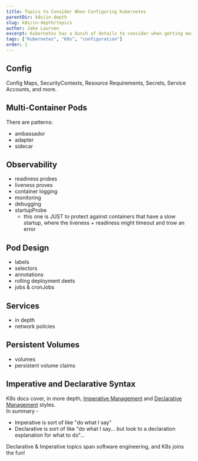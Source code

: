 ```yaml
---
title: Topics to Consider When Configuring Kubernetes
parentDir: k8s/in-depth
slug: k8s/in-depth/topics
author: Jake Laursen
excerpt: Kubernetes has a bunch of details to consider when getting more in-depth than creating and getting objects
tags: ["Kubernetes", "K8s", "configuration"]
order: 1
---
```


## Config
Config Maps, SecurityContexts, Resource Requirements, Secrets, Service Accounts, and more. 

## Multi-Container Pods
There are patterns:
- ambassador
- adapter
- sidecar

## Observability
- readiness probes
- liveness proves
- container logging
- monitoring
- debugging
- startupProbe
  - this one is JUST to protect against containers that have a slow startup, where the liveness + readiness might timeout and trow an error

## Pod Design
- labels
- selectors
- annotations
- rolling deployment deets
- jobs & cronJobs

## Services
- in depth
- network policies

## Persistent Volumes 
- volumes
- persistent volume claims

## Imperative and Declarative Syntax
K8s docs cover, in more depth, [Imperative Management](https://kubernetes.io/docs/tasks/manage-kubernetes-objects/imperative-config/) and [Declarative Management](https://kubernetes.io/docs/tasks/manage-kubernetes-objects/declarative-config/) styles.  
In summary - 
- Imperative is sort of like "do what I say"
- Declarative is sort of like "do what I say... but look to a declaration explanation for what to do"...

Declarative & Imperative topics span software engineering, and K8s joins the fun!  
